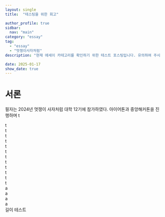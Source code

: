 ```yaml
---
layout: single
title:  "테스팅을 위한 회고"

author_profile: true
sidbar:
  nav: "main"
category: "essay"
tag:
  - "essay"
  - "멋쟁이사자처럼"
description: "현재 에세이 카테고리를 확인하기 위한 테스트 포스팅입니다. 유의하여 주시길 바라겠습니다."

date: 2025-01-17
show_date: true
---
```


# 서론

필자는 2024년 멋쟁이 사자처럼 대학 12기에 참가하였다.
아이어톤과 중앙해커톤을 진행하며
t   

t   
t   
t   
t   
t   
t   
t   
t   
t   
t   
t   
t   
a   
a   
a   
a   
길이 테스트
